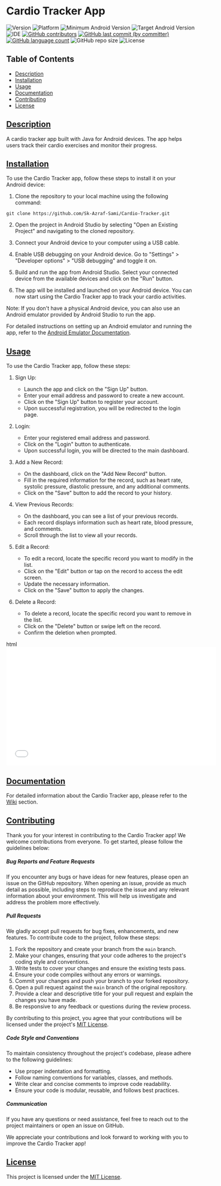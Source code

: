 # Cardio Tracker App

![Version](https://img.shields.io/badge/Version-1.0-blue.svg?style=plastic&logo=appveyor&logoColor=white&color=blueviolet)
![Platform](https://img.shields.io/badge/Platform-Android-blue.svg?style=plastic&logo=android&logoColor=white&color=green)
![Minimum Android Version](https://img.shields.io/badge/Minimum%20Android%20Version-24-red.svg)
![Target Android Version](https://img.shields.io/badge/Target%20Android%20Version-33-red.svg)
![IDE](https://img.shields.io/badge/IDE-Android_Studio-blue.svg?style=plastic&logo=androidstudio&logoColor=white&color=blue)
[![GitHub contributors](https://img.shields.io/github/contributors-anon/Sk-Azraf-Sami/Cardio-Tracker?style=plastic&labelColor=&color=blue&logo=)](https://github.com/Sk-Azraf-Sami/Cardio-Tracker/graphs/contributors)
[![GitHub last commit (by committer)](https://img.shields.io/github/last-commit/Sk-Azraf-Sami/Cardio-Tracker?style=plastic&labelColor=&color=blue&logo=)](https://github.com/Sk-Azraf-Sami/Cardio-Tracker/commits/main)
[![GitHub language count](https://img.shields.io/github/languages/count/Sk-Azraf-Sami/Cardio-Tracker?style=plastic&labelColor=&color=blue&logo=)](https://github.com/Sk-Azraf-Sami/Cardio-Tracker/search?l=java&type=Code)
![GitHub repo size](https://img.shields.io/github/repo-size/Sk-Azraf-Sami/Cardio-Tracker?style=plastic)
![License](https://img.shields.io/badge/License-[MIT]-blue.svg?style=plastic&color=orange&logo=GitHub)


## Table of Contents
- [Description](#description)
- [Installation](#installation)
- [Usage](#usage)
- [Documentation](#documentation)
- [Contributing](#contributing)
- [License](#license)

## [Description](#description)

A cardio tracker app built with Java for Android devices. The app helps users track their cardio exercises and monitor their progress.


## [Installation](#installation)

To use the Cardio Tracker app, follow these steps to install it on your Android device:

1. Clone the repository to your local machine using the following command:
```
git clone https://github.com/Sk-Azraf-Sami/Cardio-Tracker.git
```

2. Open the project in Android Studio by selecting "Open an Existing Project" and navigating to the cloned repository.

3. Connect your Android device to your computer using a USB cable.

4. Enable USB debugging on your Android device. Go to "Settings" > "Developer options" > "USB debugging" and toggle it on.

5. Build and run the app from Android Studio. Select your connected device from the available devices and click on the "Run" button.

6. The app will be installed and launched on your Android device. You can now start using the Cardio Tracker app to track your cardio activities.

Note: If you don't have a physical Android device, you can also use an Android emulator provided by Android Studio to run the app.

For detailed instructions on setting up an Android emulator and running the app, refer to the [Android Emulator Documentation](https://developer.android.com/studio/run/emulator).


## [Usage](#usage)

To use the Cardio Tracker app, follow these steps:

1. Sign Up:
   - Launch the app and click on the "Sign Up" button.
   - Enter your email address and password to create a new account.
   - Click on the "Sign Up" button to register your account.
   - Upon successful registration, you will be redirected to the login page.

2. Login:
   - Enter your registered email address and password.
   - Click on the "Login" button to authenticate.
   - Upon successful login, you will be directed to the main dashboard.

3. Add a New Record:
   - On the dashboard, click on the "Add New Record" button.
   - Fill in the required information for the record, such as heart rate, systolic pressure, diastolic pressure, and any additional comments.
   - Click on the "Save" button to add the record to your history.
   
4. View Previous Records:
   - On the dashboard, you can see a list of your previous records.
   - Each record displays information such as heart rate, blood pressure, and comments.
   - Scroll through the list to view all your records.

5. Edit a Record:
   - To edit a record, locate the specific record you want to modify in the list.
   - Click on the "Edit" button or tap on the record to access the edit screen.
   - Update the necessary information.
   - Click on the "Save" button to apply the changes.

6. Delete a Record:
   - To delete a record, locate the specific record you want to remove in the list.
   - Click on the "Delete" button or swipe left on the record.
   - Confirm the deletion when prompted.

  html
     <iframe width="560" height="315" src="(https://drive.google.com/file/d/18BeUqRMFa4ecfei5JkuPKtw9PEr7e1Lk/view?usp=drive_link)" frameborder="0" allowfullscreen></iframe>
     



## [Documentation](#documentation)

For detailed information about the Cardio Tracker app, please refer to the [Wiki](https://github.com/your-username/your-repo/wiki) section.


## [Contributing](#contributing)

Thank you for your interest in contributing to the Cardio Tracker app! We welcome contributions from everyone. To get started, please follow the guidelines below:

##### Bug Reports and Feature Requests

If you encounter any bugs or have ideas for new features, please open an issue on the GitHub repository. When opening an issue, provide as much detail as possible, including steps to reproduce the issue and any relevant information about your environment. This will help us investigate and address the problem more effectively.

##### Pull Requests

We gladly accept pull requests for bug fixes, enhancements, and new features. To contribute code to the project, follow these steps:

1. Fork the repository and create your branch from the `main` branch.
2. Make your changes, ensuring that your code adheres to the project's coding style and conventions.
3. Write tests to cover your changes and ensure the existing tests pass.
4. Ensure your code compiles without any errors or warnings.
5. Commit your changes and push your branch to your forked repository.
6. Open a pull request against the `main` branch of the original repository.
7. Provide a clear and descriptive title for your pull request and explain the changes you have made.
8. Be responsive to any feedback or questions during the review process.

By contributing to this project, you agree that your contributions will be licensed under the project's [MIT License](https://opensource.org/licenses/MIT).

##### Code Style and Conventions

To maintain consistency throughout the project's codebase, please adhere to the following guidelines:

- Use proper indentation and formatting.
- Follow naming conventions for variables, classes, and methods.
- Write clear and concise comments to improve code readability.
- Ensure your code is modular, reusable, and follows best practices.

##### Communication

If you have any questions or need assistance, feel free to reach out to the project maintainers or open an issue on GitHub.

We appreciate your contributions and look forward to working with you to improve the Cardio Tracker app!


## [License](#license)

This project is licensed under the [MIT License](https://opensource.org/licenses/MIT).
